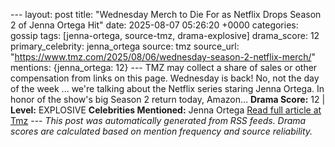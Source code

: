 --- layout: post title: "Wednesday Merch to Die For as Netflix Drops Season 2 of Jenna Ortega Hit" date: 2025-08-07 05:26:20 +0000 categories: gossip tags: [jenna-ortega, source-tmz, drama-explosive] drama_score: 12 primary_celebrity: jenna_ortega source: tmz source_url: "https://www.tmz.com/2025/08/06/wednesday-season-2-netflix-merch/" mentions: {jenna_ortega: 12} --- TMZ may collect a share of sales or other compensation from links on this page. Wednesday is back! No, not the day of the week ... we're talking about the Netflix series staring Jenna Ortega. In honor of the show's big Season 2 return today, Amazon… **Drama Score:** 12 | **Level:** EXPLOSIVE **Celebrities Mentioned:** Jenna Ortega [Read full article at Tmz](https://www.tmz.com/2025/08/06/wednesday-season-2-netflix-merch/) --- *This post was automatically generated from RSS feeds. Drama scores are calculated based on mention frequency and source reliability.*